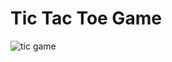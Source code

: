 # Tic Tac Toe Game 
![tic game](https://github.com/surajkushwah579/Tic_Tac_Toe_Game/assets/97516561/598cf46d-bf65-4a4a-b0aa-e450fa22e66a)
